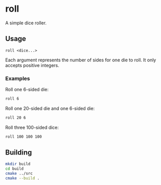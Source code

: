 # roll
A simple dice roller.

## Usage

```
roll <dice...>
```

Each argument represents the number of sides for one die to roll. It only accepts positive integers.

### Examples

Roll one 6-sided die:

```sh
roll 6
```

Roll one 20-sided die and one 6-sided die:

```sh
roll 20 6
```

Roll three 100-sided dice:
```sh
roll 100 100 100
```

## Building

```sh
mkdir build
cd build
cmake ../src
cmake --build .
```
